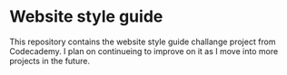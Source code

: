 # Website style guide

This repository contains the website style guide challange project from Codecademy.  I plan on continueing to improve on it as I move into more projects in the future.
